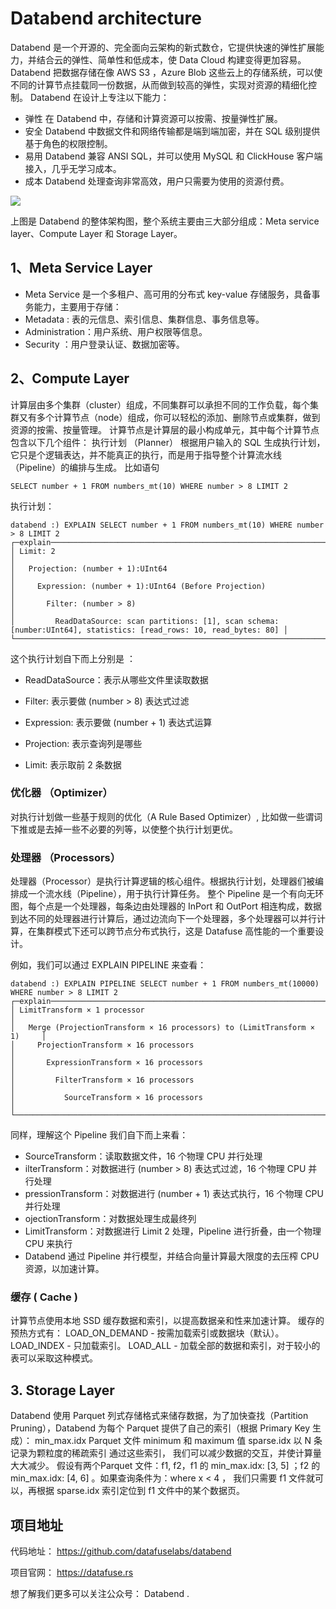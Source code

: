 # Databend architecture
Databend 是一个开源的、完全面向云架构的新式数仓，它提供快速的弹性扩展能力，并结合云的弹性、简单性和低成本，使 Data Cloud 构建变得更加容易。
Databend 把数据存储在像 AWS S3 ，Azure Blob 这些云上的存储系统，可以使不同的计算节点挂载同一份数据，从而做到较高的弹性，实现对资源的精细化控制。
Databend 在设计上专注以下能力：

* 弹性 在 Databend 中，存储和计算资源可以按需、按量弹性扩展。
* 安全 Databend 中数据文件和网络传输都是端到端加密，并在 SQL 级别提供基于角色的权限控制。
* 易用 Databend 兼容 ANSI SQL，并可以使用 MySQL 和 ClickHouse 客户端接入，几乎无学习成本。
* 成本 Databend 处理查询非常高效，用户只需要为使用的资源付费。

![](https://datafuse-1255499614.cos.ap-beijing.myqcloud.com/architecture_v1.png)

上图是 Databend 的整体架构图，整个系统主要由三大部分组成：Meta service layer、Compute Layer 和 Storage Layer。
## 1、Meta Service Layer

* Meta Service 是一个多租户、高可用的分布式 key-value 存储服务，具备事务能力，主要用于存储：
* Metadata : 表的元信息、索引信息、集群信息、事务信息等。
* Administration：用户系统、用户权限等信息。
* Security ：用户登录认证、数据加密等。

## 2、Compute Layer

计算层由多个集群（cluster）组成，不同集群可以承担不同的工作负载，每个集群又有多个计算节点（node）组成，你可以轻松的添加、删除节点或集群，做到资源的按需、按量管理。
计算节点是计算层的最小构成单元，其中每个计算节点包含以下几个组件：
执行计划 （Planner）
根据用户输入的 SQL 生成执行计划，它只是个逻辑表达，并不能真正的执行，而是用于指导整个计算流水线（Pipeline）的编排与生成。
比如语句

	SELECT number + 1 FROM numbers_mt(10) WHERE number > 8 LIMIT 2 

执行计划：

	databend :) EXPLAIN SELECT number + 1 FROM numbers_mt(10) WHERE number > 8 LIMIT 2
	┌─explain────────────────────────────────────────────────────────────────────────────────────────────┐
	│ Limit: 2                                                                                                                │
	│   Projection: (number + 1):UInt64                                                                                       │
	│     Expression: (number + 1):UInt64 (Before Projection)                                                                 │
	│       Filter: (number > 8)                                                                                              │
	│         ReadDataSource: scan partitions: [1], scan schema: [number:UInt64], statistics: [read_rows: 10, read_bytes: 80] │
	└────────────────────────────────────────────────────────────────────────────────────────────────┘

这个执行计划自下而上分别是 ：

* ReadDataSource：表示从哪些文件里读取数据

* Filter: 表示要做 (number > 8) 表达式过滤

* Expression: 表示要做 (number + 1) 表达式运算

* Projection: 表示查询列是哪些

* Limit: 表示取前 2 条数据

### 优化器 （Optimizer）

对执行计划做一些基于规则的优化（A Rule Based Optimizer）, 比如做一些谓词下推或是去掉一些不必要的列等，以使整个执行计划更优。

### 处理器 （Processors）

处理器（Processor）是执行计算逻辑的核心组件。根据执行计划，处理器们被编排成一个流水线（Pipeline），用于执行计算任务。
整个 Pipeline 是一个有向无环图，每个点是一个处理器，每条边由处理器的 InPort 和 OutPort 相连构成，数据到达不同的处理器进行计算后，通过边流向下一个处理器，多个处理器可以并行计算，在集群模式下还可以跨节点分布式执行，这是 Datafuse 高性能的一个重要设计。

例如，我们可以通过 EXPLAIN PIPELINE 来查看：

	databend :) EXPLAIN PIPELINE SELECT number + 1 FROM numbers_mt(10000) WHERE number > 8 LIMIT 2
	┌─explain───────────────────────────────────────────────────────────────┐
	│ LimitTransform × 1 processor                                                                              │
	│   Merge (ProjectionTransform × 16 processors) to (LimitTransform × 1)     │
	│     ProjectionTransform × 16 processors                                                             │
	│       ExpressionTransform × 16 processors                                                         │
	│         FilterTransform × 16 processors                                                                 │
	│           SourceTransform × 16 processors                                                           │
	└───────────────────────────────────────────────────────────────────────┘

同样，理解这个 Pipeline 我们自下而上来看：

* SourceTransform：读取数据文件，16 个物理 CPU 并行处理
* ilterTransform：对数据进行 (number >  8) 表达式过滤，16 个物理 CPU 并行处理 
* pressionTransform：对数据进行 (number + 1) 表达式执行，16 个物理 CPU 并行处理 
* ojectionTransform：对数据处理生成最终列 
* LimitTransform：对数据进行 Limit 2 处理，Pipeline 进行折叠，由一个物理 CPU 来执行 
* Databend 通过 Pipeline 并行模型，并结合向量计算最大限度的去压榨 CPU 资源，以加速计算。

### 缓存 ( Cache )

计算节点使用本地 SSD 缓存数据和索引，以提高数据亲和性来加速计算。
缓存的预热方式有：
LOAD_ON_DEMAND - 按需加载索引或数据块（默认）。
LOAD_INDEX - 只加载索引。
LOAD_ALL - 加载全部的数据和索引，对于较小的表可以采取这种模式。

## 3. Storage Layer

Databend 使用 Parquet 列式存储格式来储存数据，为了加快查找（Partition Pruning），Databend  为每个 Parquet 提供了自己的索引（根据 Primary Key 生成）：
min_max.idx Parquet 文件 minimum 和 maximum 值
sparse.idx 以 N 条记录为颗粒度的稀疏索引
通过这些索引， 我们可以减少数据的交互，并使计算量大大减少。
假设有两个Parquet 文件：f1, f2，f1 的 min_max.idx: [3, 5] ；f2 的 min_max.idx: [4, 6] 。如果查询条件为：where x < 4 ， 我们只需要 f1 文件就可以，再根据 sparse.idx 索引定位到 f1 文件中的某个数据页。

## 项目地址

代码地址：
https://github.com/datafuselabs/databend

项目官网：
https://datafuse.rs

想了解我们更多可以关注公众号： Databend .